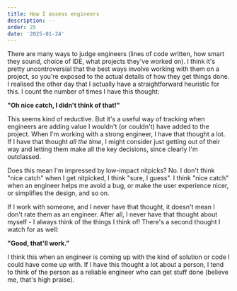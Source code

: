 ```yaml
---
title: How I assess engineers
description: --
order: 25
date: '2025-01-24'
---
```


There are many ways to judge engineers (lines of code written, how smart they sound, choice of IDE, what projects they've worked on). I think it's pretty uncontroversial that the best ways involve working with them on a project, so you're exposed to the actual details of how they get things done. I realised the other day that I actually have a straightforward heuristic for this. I count the number of times I have this thought:

**"Oh nice catch, I didn't think of that!"**

This seems kind of reductive. But it's a useful way of tracking when engineers are adding value I wouldn't (or couldn't) have added to the project. When I'm working with a strong engineer, I have that thought a lot. If I have that thought _all the time_, I might consider just getting out of their way and letting them make all the key decisions, since clearly I'm outclassed. 

Does this mean I'm impressed by low-impact nitpicks? No. I don't think "nice catch" when I get nitpicked, I think "sure, I guess". I think "nice catch" when an engineer helps me avoid a bug, or make the user experience nicer, or simplifies the design, and so on.

If I work with someone, and I never have that thought, it doesn't mean I don't rate them as an engineer. After all, I never have that thought about myself - I always think of the things I think of! There's a second thought I watch for as well:

**"Good, that'll work."**

I think this when an engineer is coming up with the kind of solution or code I could have come up with. If I have this thought a lot about a person, I tend to think of the person as a reliable engineer who can get stuff done (believe me, that's high praise). 

